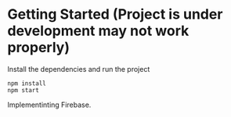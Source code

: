 # Getting Started (Project is under development may not work properly)
Install the dependencies and run the project
```
npm install
npm start
```

Implementinting Firebase.
